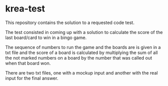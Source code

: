 # krea-test

This repository contains the solution to a requested code test.

The test consisted in coming up with a solution to calculate the score of the last board/card to win in a bingo game.

The sequence of numbers to run the game and the boards are is given in a txt file and the score of a board is calculated by multiplying the sum of all the not marked numbers on a board by the number that was called out when that board won.

There are two txt files, one with a mockup input and another with the real input for the final answer.
